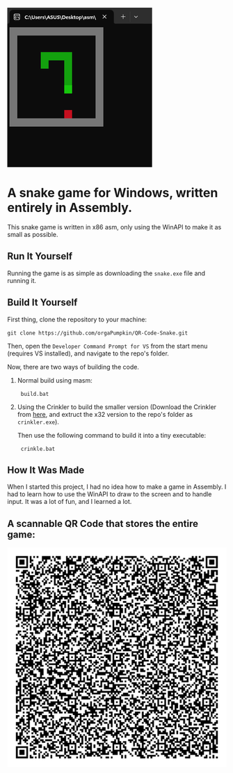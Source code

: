 ![Snake](https://github.com/orgaPumpkin/QR-Code-Snake/blob/main/snake.png?raw=true)
# A snake game for Windows, written entirely in Assembly.
This snake game is written in x86 asm, only using the WinAPI to make it as small as possible.

## Run It Yourself
Running the game is as simple as downloading the `snake.exe` file and running it.

## Build It Yourself
First thing, clone the repository to your machine:

    git clone https://github.com/orgaPumpkin/QR-Code-Snake.git

Then, open the `Developer Command Prompt for VS` from the start menu (requires VS installed), and navigate to the repo's folder.

Now, there are two ways of building the code.

1. Normal build using masm:

        build.bat

2. Using the Crinkler to build the smaller version
(Download the Crinkler from [here](https://github.com/runestubbe/Crinkler/releases/tag/v2.3),
and extruct the x32 version to the repo's folder as `crinkler.exe`). 

   Then use the following command to build it into a tiny executable:

        crinkle.bat

## How It Was Made
When I started this project, I had no idea how to make a game in Assembly. I had to learn how to use the WinAPI to
 draw to the screen and to handle input. It was a lot of fun, and I learned a lot.

## A scannable QR Code that stores the entire game:
![QR Code](https://github.com/orgaPumpkin/QR-Code-Snake/blob/main/QRCode.png?raw=true)